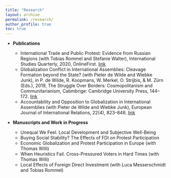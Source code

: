 ```yaml
---
title: "Research"
layout: archive
permalink: /research/
author_profile: true
toc: true
---
```


- **Publications**  
	- International Trade and Public Protest: Evidence from Russian Regions (with Tobias Rommel and Stefanie Walter), International Studies Quarterly, 2020, OnlineFirst. [link](https://journals.sagepub.com/doi/full/10.1177/0010414017710264)
    - Globalization Conflict in International Assemblies: Cleavage Formation beyond the State? (with Pieter de Wilde and Wiebke Junk), in P. de Wilde, R. Koopmans, W. Merkel, O. Strijbis, & M. Zürn (Eds.), 2019, The Struggle Over Borders: Cosmopolitanism and Communitarianism, Cabmbrige: Cambridge University Press, 144–172. [link](https://www.cambridge.org/core/books/struggle-over-borders/globalization-conflict-in-international-assemblies-cleavage-formation-beyond-the-state/7E4C545841D50F98AABFD6665CD5D9E9)
    - Accountability and Opposition to Globalization in International Assemblies (with Pieter de Wilde and Wiebke Junk), European Journal of International Relations, 22(4), 823–846. [link](http://journals.sagepub.com/doi/abs/10.1177/1354066115604032) 

- **Manuscripts and Work in Progress**  
    - Unequal We Feel. Local Development and Subjective Well-Being
    - Buying Social Stability? The Effects of FDI on Protest Participation
    - Economic Globalization and Protest Participation in Europe (with Thomas Willi)
    - When Heuristics Fail. Cross-Pressured Voters in Hard Times (with Thomas Willi)
    - Local Effects of Foreign Direct Investment (with Luca Messerschmidt and Tobias Rommel)

